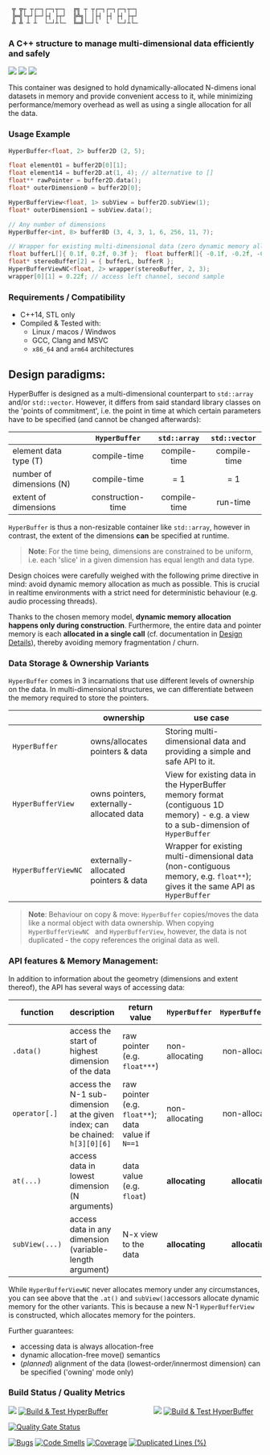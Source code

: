 ```
 ╦ ╦┬ ┬┌─┐┌─┐┬─┐  ╔╗ ┬ ┬┌─┐┌─┐┌─┐┬─┐
 ╠═╣└┬┘├─┘├┤ ├┬┘  ╠╩╗│ │├┤ ├┤ ├┤ ├┬┘
 ╩ ╩ ┴ ┴  └─┘┴└─  ╚═╝└─┘└  └  └─┘┴└─

```

### A C++ structure to manage multi-dimensional data efficiently and safely

![](https://img.shields.io/github/license/Sidelobe/Hyperbuffer)
![](https://img.shields.io/badge/C++14-header--only-blue.svg?style=flat&logo=c%2B%2B)
![](https://img.shields.io/badge/dependencies-STL_only-blue)

This container was designed to hold dynamically-allocated N-dimens ional datasets in memory and provide convenient access to it, while minimizing performance/memory overhead as well as using a single allocation for all the data.

### Usage Example
```cpp
HyperBuffer<float, 2> buffer2D (2, 5);

float element01 = buffer2D[0][1];
float element14 = buffer2D.at(1, 4); // alternative to []
float** rawPointer = buffer2D.data();
float* outerDimension0 = buffer2D[0];

HyperBufferView<float, 1> subView = buffer2D.subView(1);
float* outerDimension1 = subView.data();

// Any number of dimensions
HyperBuffer<int, 8> buffer8D (3, 4, 3, 1, 6, 256, 11, 7); 

// Wrapper for existing multi-dimensional data (zero dynamic memory allocation!)
float bufferL[]{ 0.1f, 0.2f, 0.3f };  float bufferR[]{ -0.1f, -0.2f, -0.3f };
float* stereoBuffer[2] = { bufferL, bufferR };
HyperBufferViewNC<float, 2> wrapper(stereoBuffer, 2, 3);
wrapper[0][1] = 0.22f; // access left channel, second sample
```

### Requirements / Compatibility

 - C++14, STL only
 - Compiled & Tested with:
 	- Linux / macos / Windwos
 	- GCC, Clang and MSVC
 	- `x86_64` and `arm64` architectures

## Design paradigms:

HyperBuffer is designed as a multi-dimensional counterpart to `std::array` and/or `std::vector`. However, it differs from said standard library classes on the 'points of commitment', i.e. the point in time at which certain parameters have to be specified (and cannot be changed afterwards):

|                          | `HyperBuffer`           | `std::array` | `std::vector` |
|--------------------------|:-----------------------:|:------------:|:------------:|
| element data type (T)    | compile-time            | compile-time | compile-time |
| number of dimensions (N) | compile-time            | = 1          | = 1          |
| extent of dimensions     | construction-time       | compile-time | run-time     |

`HyperBuffer` is thus a non-resizable container like `std::array`, however in contrast, the extent of the dimensions **can** be specified at runtime.

>**Note**: For the time being, dimensions are constrained to be uniform, i.e. each 'slice' in a given dimension has equal length and data type.

Design choices were carefully weighed with the following prime directive in mind: avoid dynamic memory allocation as much as possible. This is crucial in realtime environments with a strict need for deterministic behaviour (e.g. audio processing threads). 

Thanks to the chosen memory model, **dynamic memory allocation happens only during construction**. Furthermore, the entire data and pointer memory is each **allocated in a single call** (cf. documentation in [Design Details](docu/HyperBuffer%20Design%20Details.md)), thereby avoiding memory fragmentation / churn.

### Data Storage & Ownership Variants

`HyperBuffer` comes in 3 incarnations that use different levels of ownership on the data. In multi-dimensional structures, we can differentiate between the memory required to store the pointers.

|                     | ownership                                | use case                                                                                              |
|---------------------|------------------------------------------|-------------------------------------------------------------------------------------------------------|
| `HyperBuffer`       | owns/allocates pointers & data                     | Storing multi-dimensional data and providing a simple and safe API to it.                                                                                                      |
| `HyperBufferView`   | owns pointers, externally-allocated data | View for existing data in the HyperBuffer memory format (contiguous 1D memory) - e.g. a view to a sub-dimension of `HyperBuffer`                                                                          |
| `HyperBufferViewNC` | externally-allocated pointers & data | Wrapper for existing multi-dimensional data (non-contiguous memory, e.g. `float**`); gives it the same API as `HyperBuffer` |

>**Note**: Behaviour on copy & move: `HyperBuffer` copies/moves the data like a normal object with data ownership. When copying `HyperBufferViewNC ` and `HyperBufferView`, however, the data is not duplicated - the copy references the original data as well.

### API features & Memory Management:

In addition to information about the geometry (dimensions and extent thereof), the API has several ways of accessing data:

| function    | description   | return value       | `HyperBuffer`  | `HyperBufferView` | `HyperBufferViewNC` |
|-------------|---------------|--------------------|----------------|:---------------:|:--------------:|
| `.data()` | access the start of highest dimension of the data | raw pointer (e.g. `float***`) | non-allocating | non-allocating  | non-allocating |
| `operator[.]` | access the N-1 sub-dimension at the given index; can be chained: `h[3][0][6]` | raw pointer  (e.g. `float**`); data value if `N==1` | non-allocating | non-allocating  | non-allocating |
| `at(...)` | access data in lowest dimension (N arguments) | data value (e.g. `float`) | **allocating** | **allocating**  | non-allocating |
| `subView(...)` | access data in any dimension (variable-length argument) | N-x view to the data | **allocating** | **allocating**  | non-allocating |

While `HyperBufferViewNC` never allocates memory under any circumstances, you can see above that the `.at()` and `subView()`accessors allocate dynamic memory for the other variants. This is because a new N-1 `HyperBufferView` is constructed, which allocates memory for the pointers.

Further guarantees:

* accessing data is always allocation-free
* dynamic allocation-free move() semantics
* (*planned*) alignment of the data (lowest-order/innermost dimension) can be specified ('owning' mode only)
 
### Build Status / Quality Metrics

![](https://img.shields.io/badge/branch-main-blue)
[![Build & Test HyperBuffer](https://github.com/Sidelobe/HyperBuffer/actions/workflows/workflow.yml/badge.svg)](https://github.com/Sidelobe/HyperBuffer/actions/workflows/workflow.yml)
&nbsp;&nbsp;&nbsp;&nbsp;&nbsp;&nbsp;&nbsp;&nbsp;&nbsp;&nbsp;&nbsp;&nbsp;&nbsp;&nbsp;&nbsp;&nbsp;&nbsp;&nbsp;&nbsp;&nbsp;&nbsp;
![](https://img.shields.io/badge/branch-develop-blue)
[![Build & Test HyperBuffer](https://github.com/Sidelobe/HyperBuffer/actions/workflows/workflow.yml/badge.svg?branch=develop)](https://github.com/Sidelobe/HyperBuffer/actions/workflows/workflow.yml)

[![Quality Gate Status](https://sonarcloud.io/api/project_badges/measure?project=Sidelobe_HyperBuffer&metric=alert_status)](https://sonarcloud.io/summary/new_code?id=Sidelobe_MemorySentinel)

[![Bugs](https://sonarcloud.io/api/project_badges/measure?project=Sidelobe_HyperBuffer&metric=bugs)](https://sonarcloud.io/summary/new_code?id=Sidelobe_HyperBuffer)
[![Code Smells](https://sonarcloud.io/api/project_badges/measure?project=Sidelobe_HyperBuffer&metric=code_smells)](https://sonarcloud.io/summary/new_code?id=Sidelobe_HyperBuffer)
[![Coverage](https://sonarcloud.io/api/project_badges/measure?project=Sidelobe_HyperBuffer&metric=coverage)](https://sonarcloud.io/summary/new_code?id=Sidelobe_HyperBuffer)
[![Duplicated Lines (%)](https://sonarcloud.io/api/project_badges/measure?project=Sidelobe_HyperBuffer&metric=duplicated_lines_density)](https://sonarcloud.io/summary/new_code?id=Sidelobe_HyperBuffer)	

